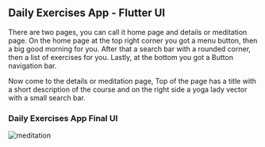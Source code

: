 ## Daily Exercises App - Flutter UI

There are two pages, you can call it home page and details or meditation page. On the home page at the top right corner you got a menu button, then a big good morning for you. After that a search bar with a rounded corner, then a list of exercises for you. Lastly, at the bottom you got a Button navigation bar.

Now come to the details or meditation page, Top of the page has a title with a short description of the course and on the right side a yoga lady vector with a small search bar.

### Daily Exercises App Final UI

![meditation](https://user-images.githubusercontent.com/36065206/155721333-5c0e8478-eb40-4830-a76d-efdc31bdf7ca.png)

